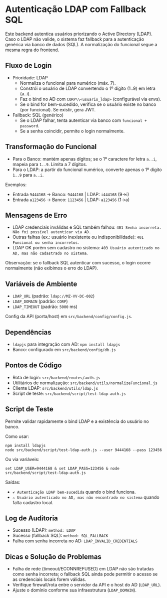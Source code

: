 # Autenticação LDAP com Fallback SQL

Este backend autentica usuários priorizando o Active Directory (LDAP). Caso o LDAP não valide, o sistema faz fallback para a autenticação genérica via banco de dados (SQL). A normalização do funcional segue a mesma regra do frontend.

## Fluxo de Login

- Prioridade: LDAP
  - Normaliza o funcional para numérico (máx. 7).
  - Constrói o usuário de LDAP convertendo o 1º dígito (1..9) em letra (a..i).
  - Faz o bind no AD com `CORP\\<usuario_ldap>` (configurável via envs).
  - Se o bind for bem-sucedido, verifica se o usuário existe no banco (por funcional). Se existir, gera JWT.
- Fallback: SQL (genérico)
  - Se o LDAP falhar, tenta autenticar via banco com `funcional + password`.
  - Se a senha coincidir, permite o login normalmente.

## Transformação do Funcional

- Para o Banco: mantém apenas dígitos; se o 1º caractere for letra `a..i`, mapeia para `1..9`. Limita a 7 dígitos.
- Para o LDAP: a partir do funcional numérico, converte apenas o 1º dígito `1..9` para `a..i`.

Exemplos:
- Entrada `9444168` → Banco: `9444168` | LDAP: `i444168` (9→i)
- Entrada `a123456` → Banco: `1123456` | LDAP: `a123456` (1→a)

## Mensagens de Erro

- LDAP credenciais inválidas e SQL também falhou: `401 Senha incorreta. Não foi possível autenticar via AD.`
- Outras falhas (ex.: usuário inexistente ou indisponibilidade): `401 Funcional ou senha incorretos`.
- LDAP OK porém sem cadastro no sistema: `403 Usuário autenticado no AD, mas não cadastrado no sistema`.

Observação: se o fallback SQL autenticar com sucesso, o login ocorre normalmente (não exibimos o erro do LDAP).

## Variáveis de Ambiente

- `LDAP_URL` (padrão: `ldap://MZ-VV-DC-002`)
- `LDAP_DOMAIN` (padrão: `CORP`)
- `LDAP_TIMEOUT` (padrão: `5000` ms)

Config da API (porta/host) em `src/backend/config/config.js`.

## Dependências

- `ldapjs` para integração com AD: `npm install ldapjs`
- Banco: configurado em `src/backend/config/db.js`

## Pontos de Código

- Rota de login: `src/backend/routes/auth.js`
- Utilitários de normalização: `src/backend/utils/normalizeFuncional.js`
- Cliente LDAP: `src/backend/utils/ldap.js`
- Script de teste: `src/backend/script/test-ldap-auth.js`

## Script de Teste

Permite validar rapidamente o bind LDAP e a existência do usuário no banco.

Como usar:

```
npm install ldapjs
node src/backend/script/test-ldap-auth.js --user 9444168 --pass 123456
```

Ou via variáveis:

```
set LDAP_USER=9444168 & set LDAP_PASS=123456 & node src/backend/script/test-ldap-auth.js
```

Saídas:
- `✔ Autenticação LDAP bem-sucedida` quando o bind funciona.
- `⚠ Usuário autenticado no AD, mas não encontrado no sistema` quando falta cadastro local.

## Log de Auditoria

- Sucesso (LDAP): `method: LDAP`
- Sucesso (fallback SQL): `method: SQL_FALLBACK`
- Falha com senha incorreta no AD: `LDAP_INVALID_CREDENTIALS`

## Dicas e Solução de Problemas

- Falha de rede (timeout/ECONNREFUSED) em LDAP não são tratadas como senha incorreta; o fallback SQL ainda pode permitir o acesso se as credenciais locais forem válidas.
- Verifique firewall/rota entre o servidor da API e o host do AD (`LDAP_URL`).
- Ajuste o domínio conforme sua infraestrutura (`LDAP_DOMAIN`).

